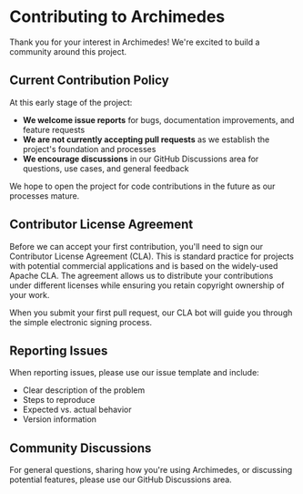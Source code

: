 # Contributing to Archimedes

Thank you for your interest in Archimedes! We're excited to build a community around this project.

## Current Contribution Policy

At this early stage of the project:

- **We welcome issue reports** for bugs, documentation improvements, and feature requests
- **We are not currently accepting pull requests** as we establish the project's foundation and processes
- **We encourage discussions** in our GitHub Discussions area for questions, use cases, and general feedback

We hope to open the project for code contributions in the future as our processes mature.

## Contributor License Agreement

Before we can accept your first contribution, you'll need to sign our Contributor License Agreement (CLA). This is standard practice for projects with potential commercial applications and is based on the widely-used Apache CLA. The agreement allows us to distribute your contributions under different licenses while ensuring you retain copyright ownership of your work.

When you submit your first pull request, our CLA bot will guide you through the simple electronic signing process.

## Reporting Issues

When reporting issues, please use our issue template and include:
- Clear description of the problem
- Steps to reproduce
- Expected vs. actual behavior
- Version information

## Community Discussions

For general questions, sharing how you're using Archimedes, or discussing potential features, please use our GitHub Discussions area.
